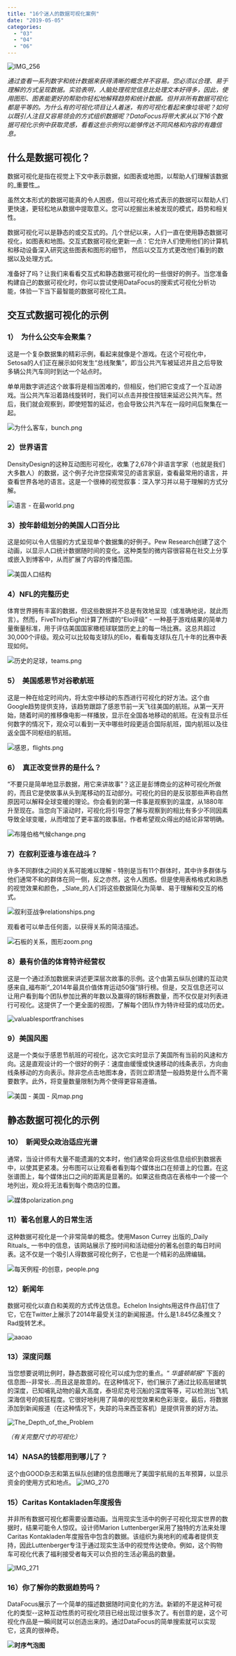 ```yaml
---
title: "16个迷人的数据可视化案例"
date: "2019-05-05"
categories: 
  - "03"
  - "04"
  - "06"
---
```


![IMG_256](images/img_256.png)

_通过查看一系列数字和统计数据来获得清晰的概念并不容易。您必须以合理、易于理解的方式呈现数据。实验表明，人脑处理视觉信息比处理文本好得多，因此，使用图形、图表能更好的帮助你轻松地解释趋势和统计数据。但并非所有数据可视化都是平等的。为什么有的可视化项目让人着迷，有的可视化看起来像垃圾呢？如何以既引人注目又容易领会的方式组织数据呢？DataFocus将带大家从以下16个数据可视化示例中获取灵感，看看这些示例何以能够传达不同风格和内容的有趣信息。_

## **什么是数据可视化？**

数据可视化是指在视觉上下文中表示数据，如图表或地图，以帮助人们理解该数据的_重要性_。

虽然文本形式的数据可能真的令人困惑，但以可视化格式表示的数据可以帮助人们更快速，更轻松地从数据中提取意义。您可以挖掘出未被发现的模式，趋势和相关性。

数据可视化可以是静态的或交互式的。几个世纪以来，人们一直在使用静态数据可视化，如图表和地图。交互式数据可视化更新一点：它允许人们使用他们的计算机和移动设备深入研究这些图表和图形的细节， 然后以交互方式更改他们看到的数据以及处理方式。

准备好了吗？让我们来看看交互式和静态数据可视化的一些很好的例子。当您准备构建自己的数据可视化时，你可以尝试使用DataFocus的搜索式可视化分析功能，体验一下当下最智能的数据可视化工具。

## **交互式数据可视化的示例** 

### 1）  **为什么公交车会聚集？**

这是一个复杂数据集的精彩示例，看起来就像是个游戏。在这个可视化中，Setosa的人们正在展示如何发生“总线聚集”，即当公共汽车被延迟并且之后导致多辆公共汽车同时到达一个站点时。

单单用数字讲述这个故事将是相当困难的，但相反，他们把它变成了一个互动游戏。当公共汽车沿着路线旋转时，我们可以点击并按住按钮来延迟公共汽车。然后，我们就会观察到，即使短暂的延迟，也会导致公共汽车在一段时间后聚集在一起。

![为什么客车，bunch.png](images/bunch-png.png)

### 2）**世界语言**

DensityDesign的这种互动图形可视化，收集了2,678个非语言学家（也就是我们大多数人）的数据，这个例子允许您探索常见的语言家庭，查看最常用的语言，并查看世界各地的语言。这是一个很棒的视觉叙事：深入学习并以易于理解的方式分解。

![语言 - 在最world.png](images/world-png.png)

### 3）**按年龄组划分的美国人口百分比**

这是如何以令人信服的方式呈现单个数据集的好例子。Pew Research创建了这个动画，以显示人口统计数据随时间的变化。这种类型的微内容很容易在社交上分享或嵌入到博客中，从而扩展了内容的传播范围。

![美国人口结构](images/unnamed-file.gif)

### 4）**NFL的完整历史**

体育世界拥有丰富的数据，但这些数据并不总是有效地呈现（或准确地说，就此而言）。然而，FiveThirtyEight计算了所谓的“Elo评级” - 一种基于游戏结果的简单力量衡量标准，用于评估美国国家橄榄球联盟历史上的每一场比赛。这总共超过30,000个评级。观众可以比较每支球队的Elo，看看每支球队在几十年的比赛中表现如何。

![历史的足球，teams.png](images/teams-png.png)

### 5）  **美国感恩节对谷歌航班**

这是一种在给定时间内，将太空中移动的东西进行可视化的好方法。这个由Google趋势提供支持，该趋势跟踪了感恩节前一天飞往美国的航班。从第一天开始，随着时间的推移像电影一样播放，显示在全国各地移动的航班。在没有显示任何数字的情况下，观众可以看到一天中哪些时段更适合国际航班，国内航班以及往返全国不同枢纽的航班。

![感恩，flights.png](images/flights-png.png)

### 6）  **真正改变世界的是什么？**

“不要只是简单地显示数据，用它来讲故事”？这正是彭博商业的这种可视化所做的，而且它是使故事从头到尾移动的互动部分。可视化的目的是反驳那些声称自然原因可以解释全球变暖的理论。你会看到的第一件事是观察到的温度，从1880年升至现在。当您向下滚动时，可视化将引导您了解与观察到的相比有多少不同因素导致全球变暖，从而增加了更丰富的故事层。作者希望观众得出的结论非常明确。

![布隆伯格气候change.png](images/change-png.png)

### 7）**在叙利亚谁与谁在战斗？**

许多不同群体之间的关系可能难以理解 - 特别是当有11个群体时，其中许多群体与他们通常不和的群体在同一侧，反之亦然，这令人困惑。但是使用表格格式和熟悉的视觉效果和颜色，_Slate_的人们将这些数据简化为简单、易于理解和交互的格式。

![叙利亚战争relationships.png](images/relationships-png.png)

观看者可以单击任何面，以获得关系的简洁描述。

![石板的关系，图形zoom.png](images/zoom-png.png)

### 8）**最有价值的体育特许经营权**

这是一个通过添加数据来讲述更深层次故事的示例。这个由第五纵队创建的互动灵感来自_福布斯“_2014年最具价值体育运动50强”排行榜。但是，交互信息还可以让用户看到每个团队参加比赛的年数以及赢得的锦标赛数量，而不仅仅是对列表进行可视化。这提供了一个更全面的视图，了解每个团队作为特许经营的成功历史。

![valuablesportfranchises](images/valuablesportfranchises.png)

### 9）**美国风图**

这是一个类似于感恩节航班的可视化，这次它实时显示了美国所有当前的风速和方向。这是直观设计的一个很好的例子：速度由缓慢或快速移动的线条表示，方向由线条移动的方向表示。除非您点击地图本身，否则立即清楚一般趋势是什么而不需要数字。此外，将变量数量限制为两个使得更容易遵循。

![美国 - 美国 - 风map.png](images/map-png.png)

## **静态数据可视化的示例**

### 10）  **新闻受众政治适应光谱**

通常，当设计师有大量不能遗漏的文本时，他们通常会将这些信息组织到数据表中，以使其更紧凑。分布图可以让观看者看到每个媒体出口在频谱上的位置。在这张谱图上，每个媒体出口之间的距离是显著的。如果这些商店在表格中一个接一个地列出，观众将无法看到每个商店的位置。

![媒体polarization.png](images/polarization-png.png)

### 11）**著名创意人的日常生活**

这种数据可视化是一个非常简单的概念。使用Mason Currey 出版的_Daily Rituals_ 一书中的信息，该网站展示了按时间和活动细分的著名创意的每日时间表。这不仅是一个吸引人得数据可视化例子，它也是一个精彩的品牌编辑。

![每天例程-的创意，people.png](images/people-png.png)

### 12）**新闻年**

数据可视化以直白和美观的方式传达信息。Echelon Insights用这件作品钉住了它，它在Twitter上展示了2014年最受关注的新闻报道。什么是1.845亿条推文？Rad旋转艺术。

![aaoao](images/aaoao.png)

### 13）**深度问题**

当您想要说明比例时，静态数据可视化可以成为您的重点。“ _华盛顿邮报”_ 下面的信息图--非常长...而且这是故意的。在这种情况下，他们展示了通过比较高层建筑的深度，已知哺乳动物的最大高度，泰坦尼克号沉船的深度等等，可以检测出飞机深海信号的疯狂程度。它很好地利用了简单的视觉效果和色彩渐变。最后，将数据添加到新闻报道（在这种情况下，失踪的马来西亚客机）是提供背景的好方法。

![The_Depth_of_the_Problem](images/the_depth_of_the_problem.png)

_（有关完整尺寸的可视化）_

### 14）**NASA的钱都用到哪儿了？**

这个由GOOD杂志和第五纵队创建的信息图曝光了美国宇航局的五年预算，以显示资金的使用方式和地点。 ![IMG_270](images/img_270.jpeg)

### 15）**Caritas Kontakladen年度报告**

并非所有数据可视化都需要设置动画。当用现实生活中的例子可视化现实世界的数据时，结果可能令人惊叹。设计师Marion Luttenberger采用了独特的方法来处理Caritas Kontakladen年度报告中包含的数据。该组织为奥地利的戒毒者提供支持，因此Luttenberger专注于通过现实生活中的视觉传达使命。例如，这个购物车可视化代表了福利接受者每天可以负担的生活必需品的数量。

![IMG_271](images/img_271.jpeg)

### 16）**你了解你的数据趋势吗？**

DataFocus展示了一个简单的描述数据随时间变化的方法。新颖的不是这种可视化的类型--这种互动性质的可视化项目已经出现过很多次了。有创意的是，这个可视化作品是一瞬间就可以创造出来的。通过DataFocus的简单搜索就可以实现它，这真的很神奇。

**![时序气泡图](images/unnamed-file-1.gif)**
